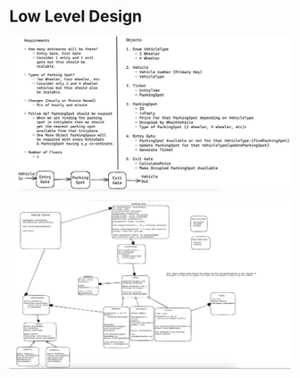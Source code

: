 # Low Level Design

![Low level design](./images/lld-1.png)

![Low level design](./images/lld-2.png)
